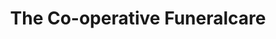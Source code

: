---
title: "The Co-operative Funeralcare"
url: /deal/the-co-operative-funeralcare/
shop: Bestattungen
---